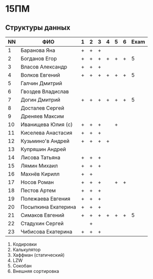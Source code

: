 # 15ПМ
## Структуры данных

| NN  | ФИО                   | 1   | 2   | 3   | 4   | 5   | 6   | Exam |
| --- | --------------------- | --- | --- | --- | --- | --- | --- | ---- |
| 1   | Баранова Яна          | +   | +   | +   |     |     |     |      |
| 2   | Богданов Егор         | +   | +   | +   | +   | +   | +   | 5    |
| 3   | Власов Александр      | +   | +   | +   |     |     |     |      |
| 4   | Волков Евгений        | +   | +   | +   | +   | +   | +   | 5    |
| 5   | Галчин Дмитрий        |     |     |     |     |     |     |      |
| 6   | Гвоздев Владислав     |     |     |     |     |     |     |      |
| 7   | Догин Дмитрий         | +   | +   | +   | +   | +   | +   | 5    |
| 8   | Досталев Сергей       |     |     |     |     |     |     |      |
| 9   | Дреняев Максим        |     |     |     |     |     |     |      |
| 10  | Иванищева Юлия (с)    | +   | +   | +   |     | +   |     |      |
| 11  | Киселева Анастасия    | +   | +   | +   |     |     |     |      |
| 12  | Кузьмино'в Андрей     | +   | +   | +   | +   |     |     |      |
| 13  | Купряшин Андрей       |     |     |     |     |     |     |      |
| 14  | Лисова Татьяна        | +   | +   | +   |     |     |     |      |
| 15  | Лямин Михаил          | +   | +   | +   |     |     |     |      |
| 16  | Махнёв Кирилл         | +   | +   |     |     |     |     |      |
| 17  | Носов Роман           | +   | +   | +   |     | +   | +   |      |
| 18  | Пестов Артем          | +   | +   | +   |     |     |     |      |
| 19  | Полежаева Евгения     | +   | +   | +   |     |     |     |      |
| 20  | Посыпкина Екатерина   | +   | +   | +   |     |     |     |      |
| 21  | Симаков Евгений       | +   | +   | +   | +   | +   | +   | 5    |
| 22  | Стадухин Сергей       |     | +   |     |     |     |     |      |
| 23  | Чибисова Екатерина    | +   | +   | +   |     |     |     |      |

1. Кодировки
2. Калькулятор
3. Хаффман (статический)
4. LZW
5. Сокобан
6. Внешняя сортировка
